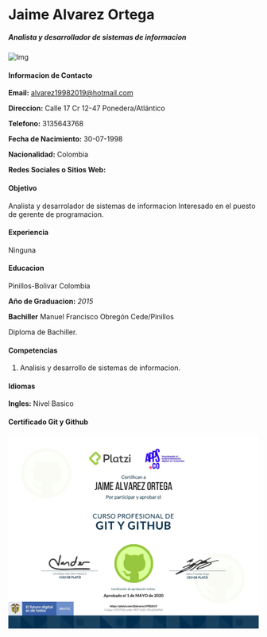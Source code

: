 # **Jaime Alvarez Ortega**
##### Analista y desarrollador de sistemas de informacion
![Img](https://i.pinimg.com/236x/67/54/78/675478c7dcc17f90ffa729387685615a--mobile-wallpaper-wallpaper-for.jpg)

#### Informacion de Contacto

  **Email:** alvarez19982019@hotmail.com

  **Direccion:** Calle 17 Cr 12-47 Ponedera/Atlántico

  **Telefono:** 3135643768

  **Fecha de Nacimiento:** 30-07-1998

  **Nacionalidad:** Colombia

  **Redes Sociales o Sitios Web:**

#### Objetivo
Analista y desarrolador de sistemas de informacion Interesado en el puesto de gerente de programacion.  

#### Experiencia
Ninguna


#### Educacion
Pinillos-Bolivar Colombia

 **Año de Graduacion:**
*2015*

**Bachiller** Manuel Francisco Obregón Cede/Pinillos

Diploma de Bachiller.

#### Competencias
1. Analisis y desarrollo de sistemas de informacion.


#### Idiomas
**Ingles:** Nivel Basico


#### Certificado Git y Github

![git](Documentacion/certificados/Jaime.jpg)